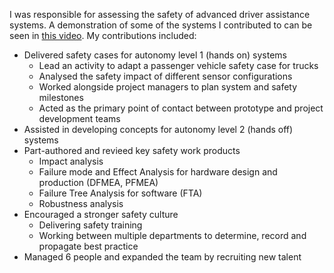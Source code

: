I was responsible for assessing the safety of advanced driver assistance systems. A demonstration of some of the systems I contributed to can be seen in [this video](https://www.youtube.com/watch?v=GLdKrCWDaAg). 
My contributions included:
- Delivered safety cases for autonomy level 1 (hands on) systems
	- Lead an activity to adapt a passenger vehicle safety case for trucks
	- Analysed the safety impact of different sensor configurations
	- Worked alongside project managers to plan system and safety milestones
	- Acted as the primary point of contact between prototype and project development teams
- Assisted in developing concepts for autonomy level 2 (hands off) systems
- Part-authored and revieed key safety work products
	- Impact analysis
	- Failure mode and Effect Analysis for hardware design and production (DFMEA, PFMEA)
	- Failure Tree Analysis for software (FTA)
	- Robustness analysis
- Encouraged a stronger safety culture
	- Delivering safety training
	- Working between multiple departments to determine, record and propagate best practice
- Managed 6 people and expanded the team by recruiting new talent